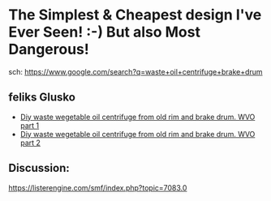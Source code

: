 # The Simplest & Cheapest design I've Ever Seen! :-) But also Most Dangerous!
sch: https://www.google.com/search?q=waste+oil+centrifuge+brake+drum

## feliks Glusko
- [Diy waste wegetable oil centrifuge from old rim and brake drum. WVO part 1](https://youtu.be/g62j8RjDUqo)
- [Diy waste wegetable oil centrifuge from old rim and brake drum. WVO part 2](https://youtu.be/sSESU8MS0JQ)

## Discussion:
https://listerengine.com/smf/index.php?topic=7083.0
